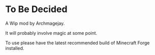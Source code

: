 To Be Decided
===
A Wip mod by Archmagejay.

It will probably involve magic at some point.

To use please have the latest recommended build of Minecraft Forge installed.
